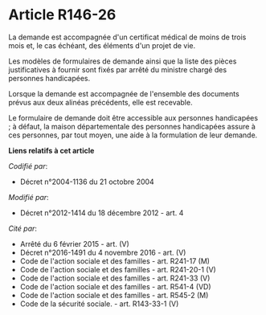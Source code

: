 # Article R146-26

La demande est accompagnée d'un certificat médical de moins de trois mois et, le cas échéant, des éléments d'un projet de
vie.

Les modèles de formulaires de demande ainsi que la liste des pièces justificatives à fournir sont fixés par arrêté du
ministre chargé des personnes handicapées.

Lorsque la demande est accompagnée de l'ensemble des documents prévus aux deux alinéas précédents, elle est recevable. 

Le formulaire de demande doit être accessible aux personnes handicapées ; à défaut, la maison départementale des personnes
handicapées assure à ces personnes, par tout moyen, une aide à la formulation de leur demande.

**Liens relatifs à cet article**

_Codifié par_:

  - Décret n°2004-1136 du 21 octobre 2004

_Modifié par_:

  - Décret n°2012-1414 du 18 décembre 2012 - art. 4

_Cité par_:

  - Arrêté du 6 février 2015 - art. (V)
  - Décret n°2016-1491 du 4 novembre 2016 - art. (V)
  - Code de l'action sociale et des familles - art. R241-17 (M)
  - Code de l'action sociale et des familles - art. R241-20-1 (V)
  - Code de l'action sociale et des familles - art. R241-33 (V)
  - Code de l'action sociale et des familles - art. R541-4 (VD)
  - Code de l'action sociale et des familles - art. R545-2 (M)
  - Code de la sécurité sociale. - art. R143-33-1 (V)
